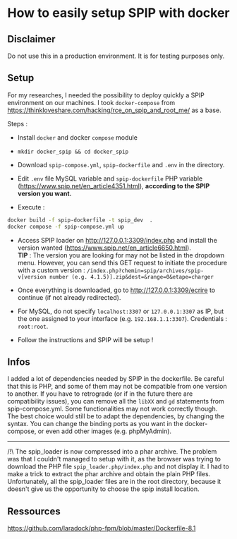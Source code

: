 # How to easily setup SPIP with docker

## Disclaimer

Do not use this in a production environment. It is for testing purposes only.

## Setup

For my researches, I needed the possibility to deploy quickly a SPIP environment on our machines. I took `docker-compose` from https://thinkloveshare.com/hacking/rce_on_spip_and_root_me/ as a base.

Steps :

-  Install `docker` and docker `compose` module

- `mkdir docker_spip && cd docker_spip`

- Download `spip-compose.yml`, `spip-dockerfile` and `.env` in the directory.

- Edit `.env` file MySQL variable and `spip-dockerfile` PHP variable (https://www.spip.net/en_article4351.html), **according to the SPIP version you want.**

- Execute : 

```sh
docker build -f spip-dockerfile -t spip_dev  . 
docker compose -f spip-compose.yml up
``` 

- Access SPIP loader on http://127.0.0.1:3309/index.php and install the version wanted (https://www.spip.net/en_article6650.html).   
**TIP** : The version you are looking for may not be listed in the dropdown menu. However, you can send this GET request to initiate the procedure with a custom version :
`/index.php?chemin=spip/archives/spip-v[version number (e.g. 4.1.5)].zip&dest=&range=0&etape=charger`

-  Once everything is downloaded, go to http://127.0.0.1:3309/ecrire to continue (if not already redirected).

- For MySQL, do not specify `localhost:3307` or `127.0.0.1:3307` as IP, but the one assigned to your interface (e.g. `192.168.1.1:3307`). Credentials : `root:root`.

- Follow the instructions and SPIP will be setup !


## Infos

I added a lot of dependencies needed by SPIP in the dockerfile. Be careful that this is PHP, and some of them may not be compatible from one version to another. If you have to retrograde (or if in the future there are compatibility issues), you can remove all the `libXX` and `gd` statements from spip-compose.yml. Some functionalities may not work correctly though.  
The best choice would still be to adapt the dependencies, by changing the syntax.
You can change the binding ports as you want in the docker-compose, or even add other images (e.g. phpMyAdmin).

---

/!\ The spip_loader is now compressed into a phar archive. The problem was that I couldn't managed to setup with it, as the browser was trying to download the PHP file `spip_loader.php/index.php` and not display it. I had to make a trick to extract the phar archive and obtain the plain PHP files.
Unfortunately, all the spip_loader files are in the root directory, because it doesn't give us the opportunity to choose the spip install location.


## Ressources

https://github.com/laradock/php-fpm/blob/master/Dockerfile-8.1
